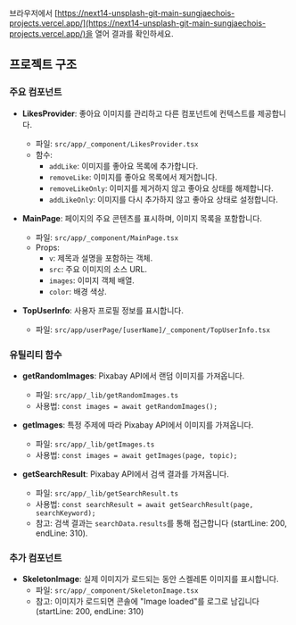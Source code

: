 브라우저에서 [https://next14-unsplash-git-main-sungjaechois-projects.vercel.app/](https://next14-unsplash-git-main-sungjaechois-projects.vercel.app/)을 열어 결과를 확인하세요.

## 프로젝트 구조

### 주요 컴포넌트

- **LikesProvider**: 좋아요 이미지를 관리하고 다른 컴포넌트에 컨텍스트를 제공합니다.

  - 파일: `src/app/_component/LikesProvider.tsx`
  - 함수:
    - `addLike`: 이미지를 좋아요 목록에 추가합니다.
    - `removeLike`: 이미지를 좋아요 목록에서 제거합니다.
    - `removeLikeOnly`: 이미지를 제거하지 않고 좋아요 상태를 해제합니다.
    - `addLikeOnly`: 이미지를 다시 추가하지 않고 좋아요 상태로 설정합니다.

- **MainPage**: 페이지의 주요 콘텐츠를 표시하며, 이미지 목록을 포함합니다.

  - 파일: `src/app/_component/MainPage.tsx`
  - Props:
    - `v`: 제목과 설명을 포함하는 객체.
    - `src`: 주요 이미지의 소스 URL.
    - `images`: 이미지 객체 배열.
    - `color`: 배경 색상.

- **TopUserInfo**: 사용자 프로필 정보를 표시합니다.
  - 파일: `src/app/userPage/[userName]/_component/TopUserInfo.tsx`

### 유틸리티 함수

- **getRandomImages**: Pixabay API에서 랜덤 이미지를 가져옵니다.

  - 파일: `src/app/_lib/getRandomImages.ts`
  - 사용법: `const images = await getRandomImages();`

- **getImages**: 특정 주제에 따라 Pixabay API에서 이미지를 가져옵니다.

  - 파일: `src/app/_lib/getImages.ts`
  - 사용법: `const images = await getImages(page, topic);`

- **getSearchResult**: Pixabay API에서 검색 결과를 가져옵니다.
  - 파일: `src/app/_lib/getSearchResult.ts`
  - 사용법: `const searchResult = await getSearchResult(page, searchKeyword);`
  - 참고: 검색 결과는 `searchData.results`를 통해 접근합니다 (startLine: 200, endLine: 310).

### 추가 컴포넌트

- **SkeletonImage**: 실제 이미지가 로드되는 동안 스켈레톤 이미지를 표시합니다.
  - 파일: `src/app/_component/SkeletonImage.tsx`
  - 참고: 이미지가 로드되면 콘솔에 "Image loaded"를 로그로 남깁니다 (startLine: 200, endLine: 310)
